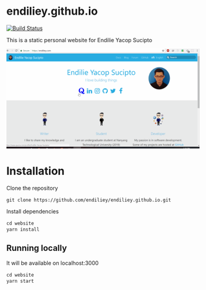 # endiliey.github.io 
[![Build Status](https://travis-ci.com/endiliey/endiliey.github.io.svg?branch=source)](https://travis-ci.com/endiliey/endiliey.github.io)

This is a static personal website for Endilie Yacop Sucipto

![Preview](preview.gif)

# Installation

Clone the repository
```
git clone https://github.com/endiliey/endiliey.github.io.git
```

Install dependencies
```
cd website
yarn install
```

## Running locally
It will be available on localhost:3000
```
cd website
yarn start
```
